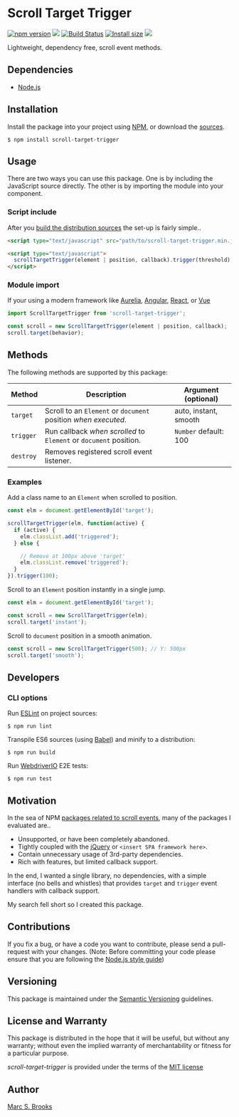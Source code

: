 # Scroll Target Trigger

[![npm version](https://badge.fury.io/js/scroll-target-trigger.svg)](https://badge.fury.io/js/scroll-target-trigger) [![](https://img.shields.io/npm/dm/scroll-target-trigger)](https://www.npmjs.com/package/scroll-target-trigger) [![Build Status](https://img.shields.io/github/actions/workflow/status/nuxy/scroll-target-trigger/.github%2Fworkflows%2Fci.yml)](https://github.com/nuxy/scroll-target-trigger/actions) [![Install size](https://packagephobia.com/badge?p=scroll-target-trigger)](https://packagephobia.com/result?p=scroll-target-trigger) [![](https://img.shields.io/github/v/release/nuxy/scroll-target-trigger)](https://github.com/nuxy/scroll-target-trigger/releases)

Lightweight, dependency free, scroll event methods.

## Dependencies

- [Node.js](https://nodejs.org)

## Installation

Install the package into your project using [NPM](https://npmjs.com), or download the [sources](https://github.com/nuxy/scroll-target-trigger/archive/master.zip).

    $ npm install scroll-target-trigger

## Usage

There are two ways you can use this package.  One is by including the JavaScript source directly.  The other is by importing the module into your component.

### Script include

After you [build the distribution sources](#cli-options) the set-up is fairly simple..

```html
<script type="text/javascript" src="path/to/scroll-target-trigger.min.js"></script>

<script type="text/javascript">
  scrollTargetTrigger(element | position, callback).trigger(threshold);
</script>
```

### Module import

If your using a modern framework like [Aurelia](https://aurelia.io), [Angular](https://angular.io), [React](https://reactjs.org), or [Vue](https://vuejs.org)

```javascript
import ScrollTargetTrigger from 'scroll-target-trigger';

const scroll = new ScrollTargetTrigger(element | position, callback);
scroll.target(behavior);
```

## Methods

The following methods are supported by this package:

| Method    | Description                                                       | Argument (optional)   |
|-----------|-------------------------------------------------------------------|-----------------------|
| `target`  | Scroll to an `Element` or `document` position _when executed_.    | auto, instant, smooth |
| `trigger` | Run callback _when scrolled_ to `Element` or `document` position. | `Number` default: 100 |
| `destroy` | Removes registered scroll event listener.                         |                       |

### Examples

Add a class name to an `Element` when scrolled to position.

```javascript
const elm = document.getElementById('target');

scrollTargetTrigger(elm, function(active) {
  if (active) {
    elm.classList.add('triggered');
  } else {

    // Remove at 100px above 'target'
    elm.classList.remove('triggered');
  }
}).trigger(100);
```

Scroll to an `Element` position instantly in a single jump.

```javascript
const elm = document.getElementById('target');

const scroll = new ScrollTargetTrigger(elm);
scroll.target('instant');
```

Scroll to `document` position in a smooth animation.

```javascript
const scroll = new ScrollTargetTrigger(500); // Y: 500px
scroll.target('smooth');
```

## Developers

### CLI options

Run [ESLint](https://eslint.org) on project sources:

    $ npm run lint

Transpile ES6 sources (using [Babel](https://babeljs.io)) and minify to a distribution:

    $ npm run build

Run [WebdriverIO](https://webdriver.io) E2E tests:

    $ npm run test

## Motivation

In the sea of NPM [packages related to scroll events](https://www.npmjs.com/search?q=scroll-event), many of the packages I evaluated are..

- Unsupported, or have been completely abandoned.
- Tightly coupled with the [jQuery](https://jquery.com) or `<insert SPA framework here>`.
- Contain unnecessary usage of 3rd-party dependencies.
- Rich with features, but limited callback support.

In the end, I wanted a single library, no dependencies, with a simple interface (no bells and whistles) that provides `target` and `trigger` event handlers with callback support.

My search fell short so I created this package.

## Contributions

If you fix a bug, or have a code you want to contribute, please send a pull-request with your changes. (Note: Before committing your code please ensure that you are following the [Node.js style guide](https://github.com/felixge/node-style-guide))

## Versioning

This package is maintained under the [Semantic Versioning](https://semver.org) guidelines.

## License and Warranty

This package is distributed in the hope that it will be useful, but without any warranty; without even the implied warranty of merchantability or fitness for a particular purpose.

_scroll-target-trigger_ is provided under the terms of the [MIT license](http://www.opensource.org/licenses/mit-license.php)

## Author

[Marc S. Brooks](https://github.com/nuxy)

